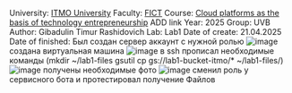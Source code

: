 University: [ITMO University](https://itmo.ru/ru/)
Faculty: [FICT](https://fict.itmo.ru)
Course: [Cloud platforms as the basis of technology entrepreneurship](https://) ADD link
Year: 2025
Group: UVB
Author: Gibadulin Timur Rashidovich
Lab: Lab1
Date of create: 21.04.2025
Date of finished: 
Был создан сервер аккаунт с нужной ролью
![image](https://github.com/user-attachments/assets/8a2e0913-9084-4a69-bd14-40fd9025b978)
создана виртуальная машина
![image](https://github.com/user-attachments/assets/3883146f-ebb0-455e-a3ef-1bbe5e541f2f)
в ssh прописал необходимые команды (mkdir ~/lab1-files
gsutil cp gs://lab1-bucket-itmo/* ~/lab1-files/)
![image](https://github.com/user-attachments/assets/974a846f-a813-4014-960a-a2db9e42a40b)
получены необходимые фото
![image](https://github.com/user-attachments/assets/498afc82-5c9a-4703-aa6c-465e3c9a1bfd)
сменил роль у сервисного бота и протестировал получение Файлов
